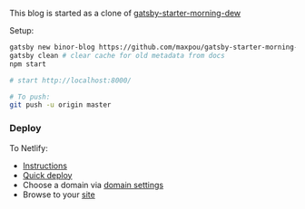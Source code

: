 This blog is started as a clone of [gatsby-starter-morning-dew](https://github.com/maxpou/gatsby-starter-morning-dew)

Setup:
```bash
gatsby new binor-blog https://github.com/maxpou/gatsby-starter-morning-dew
gatsby clean # clear cache for old metadata from docs
npm start

# start http://localhost:8000/

# To push:
git push -u origin master

```
### Deploy

To Netlify:

* [Instructions](https://www.gatsbyjs.com/docs/how-to/previews-deploys-hosting/deploying-to-netlify/)
* [Quick deploy](https://app.netlify.com/start/deploy?repository=https://github.com/binordev/binor-blog)
* Choose a domain via [domain settings](https://app.netlify.com/sites/binor/settings/domain)
* Browse to your [site](https://binor.netlify.app)
